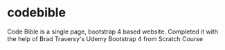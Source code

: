 # codebible
Code Bible is a single page, bootstrap 4 based website. Completed it with the help of Brad Traversy's Udemy Bootstrap 4 from Scratch Course 
